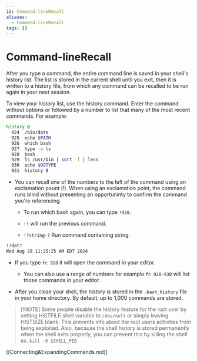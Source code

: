 ```yaml
---
id: Command-lineRecall
aliases:
  - Command-lineRecall
tags: []
---
```


# Command-lineRecall

After you type a command, the entire command line is saved in your shell's
history list. The list is stored in the current shell until you exit, then it is
written to a history file, from which any command can be recalled to be run
again in your next session.

To view your history list, use the history command. Enter the command without options
or followed by a number to list that many of the most recent commands. For example:

```bash
history 8
  924  /bin/date
  925  echo $PATH
  926  which bash
  927  type -a ls
  928  bash
  929  ls /usr/bin | sort -f | less
  930  echo $OSTYPE 
  931  history 8
```

- You can recall one of the numbers to the left of the command using an
  exclamation pount (!). When using an exclamation point, the command runs blind
  without presenting an opportuninty to confirm the command you're referencing.

  - To run which bash again, you can type `!928`.

  - `!!` will run the previous command.

  - `!?string-?` Run command containing string.

```bash
!?dat?
Wed Aug 28 11:25:25 AM EDT 2024
```

- If you type `fc 928` it will open the command in your editor.
  - You can also use a range of numbers for example `fc 928-930` will list those
    commands in your editor.

- After you close your shell, the history is stored in the `.bash_history` file
  in your home directory. By default, up to 1,000 commands are stored.

> [!NOTE] Some people disable the history feature for the root user by setting
> HISTFILE shell variable to `/dev/null` or simply leaving HISTSIZE blank. This
> prevents info about the root users activities from being exploited. Also,
> because the shell history is stored permanently when the shell exits properly,
> you can prevent this by killing the shell ex. `kill -9 $SHELL_PID`

[[Connecting&ExpandingCommands.md]]
